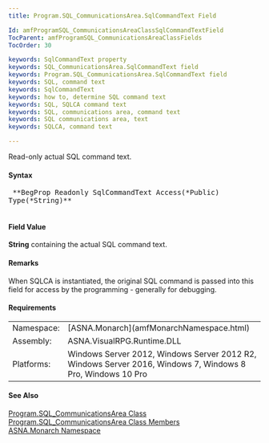 ```yaml
---
title: Program.SQL_CommunicationsArea.SqlCommandText Field

Id: amfProgramSQL_CommunicationsAreaClassSqlCommandTextField
TocParent: amfProgramSQL_CommunicationsAreaClassFields
TocOrder: 30

keywords: SqlCommandText property
keywords: SQL_CommunicationsArea.SqlCommandText field
keywords: Program.SQL_CommunicationsArea.SqlCommandText field
keywords: SQL, command text
keywords: SqlCommandText
keywords: how to, determine SQL command text
keywords: SQL, SQLCA command text
keywords: SQL, communications area, command text
keywords: SQL communications area, text
keywords: SQLCA, command text

---
```


Read-only actual SQL command text.

#### Syntax
<pre class="syntax">
 **BegProp Readonly SqlCommandText Access(*Public)
Type(*String)** 
      </pre>

#### Field Value
**String** containing the actual SQL command text.

#### Remarks
When SQLCA is instantiated, the original SQL command is passed into this field for access by the programming - generally for debugging.

#### Requirements
<table class="dttable" cellspacing="0" cellpadding="4" width="60%">
           <colgroup>
            <col width="15%" style="font-weight:bold" />
            <col width="85%" />
          </colgroup>
          <tr>
            <td>Namespace:</td>
            <td>[ASNA.Monarch](amfMonarchNamespace.html)</td>
          </tr>
          <tr>
            <td>Assembly:</td>
            <td>ASNA.VisualRPG.Runtime.DLL</td>
          </tr>
         <tr>
            <td>Platforms:</td>
            <td> Windows Server 2012, Windows Server 2012 R2, Windows Server 2016, Windows 7, Windows 8 Pro, Windows 10 Pro</td>
         </tr>
</table>

<!-- end -->

#### See Also
[ Program.SQL_CommunicationsArea Class](amfProgramSQL_CommunicationsAreaClass.html) <br /> [ Program.SQL_CommunicationsArea Class Members](amfProgramSQL_CommunicationsAreaClassMembers.html) <br /> [ASNA.Monarch Namespace](amfMonarchNamespace.html) 
